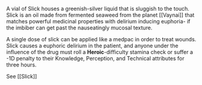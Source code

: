 A vial of Slick houses a greenish-silver liquid that is sluggish to the touch. Slick is an oil made from fermented seaweed from the planet [[Vaynai]] that matches powerful medicinal properties with delirium inducing euphoria- if the imbiber can get past the nauseatingly mucosal texture. 

A single dose of slick can be applied like a medpac in order to treat wounds. Slick causes a euphoric delirium in the patient, and anyone under the influence of the drug must roll a **Heroic**-difficulty stamina check or suffer a -1D penalty to their Knowledge, Perception, and Technical attributes for three hours.

See [[Slick]]